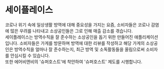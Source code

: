 # 세이플레이스

코로나 위기 속에 일상생활 방역에 대해 중요성을 가지는 요즘, 소비자들은 코로나 감염에 많은 우려를 나타내고 소상공인들은 그로 인해 매출 감소를 겪습니다.<br>
세이플레이스는 방역수칙을 잘 준수하는 소상공인을 돕기 위한 만들어진 애플리케이션입니다. 
소비자들은 가게를 방문하며 방역에 대한 리뷰를 작성하고 해당 가게의 소상공인은 방역수칙을 얼마나 잘 준수하는지, 최근 방역 및 소독활동들을 올림으로써 소비자를 안심시킬 수 있습니다.  <br>
또한 에어비앤비의 '슈퍼호스트'에 착안하여 '슈퍼호스트' 제도를 시행합니다.

